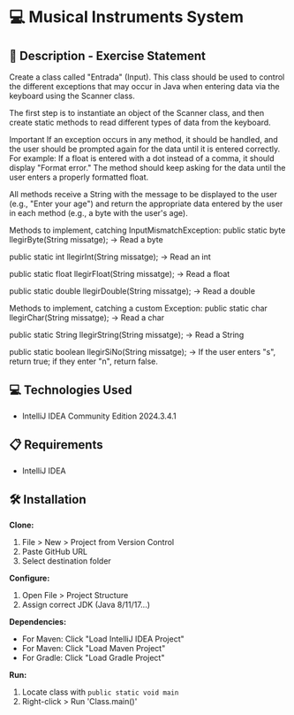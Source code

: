 # 💻  Musical Instruments System

## 📄 Description - Exercise Statement

Create a class called "Entrada" (Input). This class should be used to control the different exceptions that may occur in Java when entering data via the keyboard using the Scanner class.

The first step is to instantiate an object of the Scanner class, and then create static methods to read different types of data from the keyboard.

Important
If an exception occurs in any method, it should be handled, and the user should be prompted again for the data until it is entered correctly. For example: If a float is entered with a dot instead of a comma, it should display "Format error." The method should keep asking for the data until the user enters a properly formatted float.

All methods receive a String with the message to be displayed to the user (e.g., "Enter your age") and return the appropriate data entered by the user in each method (e.g., a byte with the user's age).

Methods to implement, catching InputMismatchException:
public static byte llegirByte(String missatge); → Read a byte

public static int llegirInt(String missatge); → Read an int

public static float llegirFloat(String missatge); → Read a float

public static double llegirDouble(String missatge); → Read a double

Methods to implement, catching a custom Exception:
public static char llegirChar(String missatge); → Read a char

public static String llegirString(String missatge); → Read a String

public static boolean llegirSiNo(String missatge); → If the user enters "s", return true; if they enter "n", return false.

## 💻 Technologies Used

- IntelliJ IDEA Community Edition 2024.3.4.1

## 📋 Requirements

- IntelliJ IDEA

## 🛠️ Installation

**Clone:**
1. File > New > Project from Version Control
2. Paste GitHub URL
3. Select destination folder

**Configure:**
1. Open File > Project Structure
2. Assign correct JDK (Java 8/11/17...)

**Dependencies:**
- For Maven: Click "Load IntelliJ IDEA Project"
- For Maven: Click "Load Maven Project"
- For Gradle: Click "Load Gradle Project"

**Run:**
1. Locate class with `public static void main`
2. Right-click > Run 'Class.main()'  